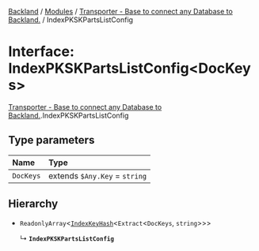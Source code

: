 [Backland](../README.md) / [Modules](../modules.md) / [Transporter - Base to connect any Database to Backland.](../modules/Transporter___Base_to_connect_any_Database_to_Backland_.md) / IndexPKSKPartsListConfig

# Interface: IndexPKSKPartsListConfig<DocKeys\>

[Transporter - Base to connect any Database to Backland.](../modules/Transporter___Base_to_connect_any_Database_to_Backland_.md).IndexPKSKPartsListConfig

## Type parameters

| Name | Type |
| :------ | :------ |
| `DocKeys` | extends `$Any.Key` = `string` |

## Hierarchy

- `ReadonlyArray`<[`IndexKeyHash`](../modules/Transporter___Base_to_connect_any_Database_to_Backland_.md#indexkeyhash)<`Extract`<`DocKeys`, `string`\>\>\>

  ↳ **`IndexPKSKPartsListConfig`**
